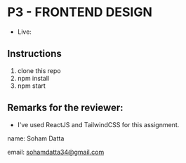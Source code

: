 # P3 - FRONTEND DESIGN
- Live: 

## Instructions
1. clone this repo
2. npm install
3. npm start

## Remarks for the reviewer:

- I've used ReactJS and TailwindCSS for this assignment.

name: Soham Datta

email: sohamdatta34@gmail.com
